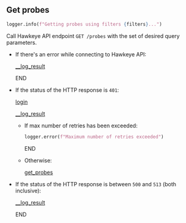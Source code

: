 ## Get probes

```python
logger.info(f"Getting probes using filters {filters}...")
```
  
Call Hawkeye API endpoint `GET /probes` with the set of desired query parameters.

* If there's an error while connecting to Hawkeye API:

    [__log_result](__log_result.md)

    END

* If the status of the HTTP response is `401`:

    [login](login.md)

    [__log_result](__log_result.md)

    * If max number of retries has been exceeded:
      ```python
      logger.error(f"Maximum number of retries exceeded")
      ```
      END
    * Otherwise:

        [get_probes](get_probes.md)

* If the status of the HTTP response is between `500` and `513` (both inclusive):

    [__log_result](__log_result.md)
  
    END